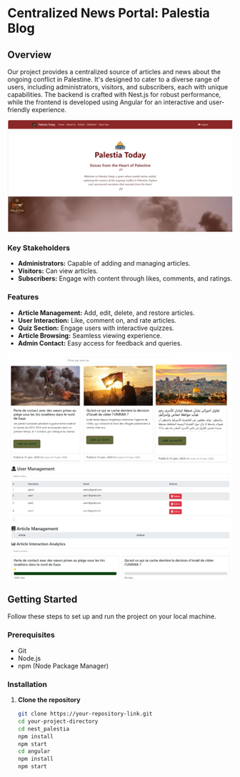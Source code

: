 # Centralized News Portal: Palestia Blog

## Overview

Our project provides a centralized source of articles and news about the ongoing conflict in Palestine. It's designed to cater to a diverse range of users, including administrators, visitors, and subscribers, each with unique capabilities. The backend is crafted with Nest.js for robust performance, while the frontend is developed using Angular for an interactive and user-friendly experience.

![image](angular/src/assets/images/home1.png)


### Key Stakeholders
- **Administrators:** Capable of adding and managing articles.
- **Visitors:** Can view articles.
- **Subscribers:** Engage with content through likes, comments, and ratings.

### Features
- **Article Management:** Add, edit, delete, and restore articles.
- **User Interaction:** Like, comment on, and rate articles.
- **Quiz Section:** Engage users with interactive quizzes.
- **Article Browsing:** Seamless viewing experience.
- **Admin Contact:** Easy access for feedback and queries.

![image](angular/src/assets/images/articles.png)
![image](angular/src/assets/images/dashboard.png)


## Getting Started

Follow these steps to set up and run the project on your local machine.

### Prerequisites
- Git
- Node.js
- npm (Node Package Manager)

### Installation

1. **Clone the repository**
   ```bash
   git clone https://your-repository-link.git
   cd your-project-directory
   cd nest_palestia
   npm install
   npm start
   cd angular
   npm install
   npm start



